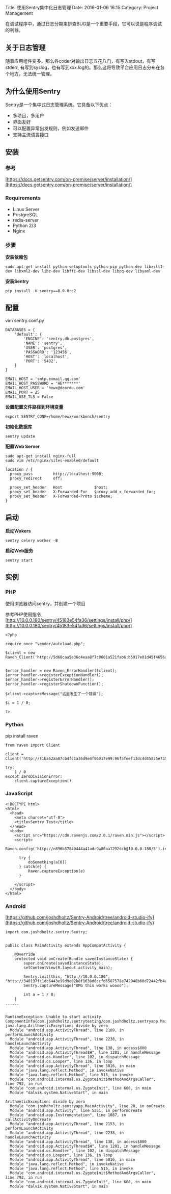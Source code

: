 Title: 使用Sentry集中化日志管理
Date: 2016-01-06 16:15
Category: Project Management

在调试程序中，通过日志分期来排查BUG是一个重要手段，它可以说是程序调试的利器。

## 关于日志管理

随着应用组件变多，那么各coder对输出日志五花八门，有写入stdout，有写stderr, 有写到syslog，也有写到xxx.log的。那么这将导致平台应用日志分布在各个地方，无法统一管理。


## 为什么使用Sentry

Sentry是一个集中式日志管理系统。它具备以下优点：

* 多项目，多用户
* 界面友好
* 可以配置异常出发规则，例如发送邮件
* 支持主流语言接口



## 安装

### 参考

[https://docs.getsentry.com/on-premise/server/installation/](https://docs.getsentry.com/on-premise/server/installation/)

### Requirements

* Linux Server
* PostgreSQL
* redis-server
* Python 2/3
* Nginx

### 步骤

**安装依赖包**

    sudo apt-get install python-setuptools python-pip python-dev libxslt1-dev libxml2-dev libz-dev libffi-dev libssl-dev libpq-dev libyaml-dev
    
**安装Sentry**
    
    pip install -U sentry==8.0.0rc2


## 配置

 vim sentry.conf.py

    DATABASES = {
        'default': {
            'ENGINE': 'sentry.db.postgres',
            'NAME': 'sentry',
            'USER': 'postgres',
            'PASSWORD': '123456',
            'HOST': 'localhost',
            'PORT': '5432',
        }
    }
    
    EMAIL_HOST = 'smtp.exmail.qq.com'
    EMAIL_HOST_PASSWORD = 'HE*******'
    EMAIL_HOST_USER = 'hewx@doordu.com'
    EMAIL_PORT = 25
    EMAIL_USE_TLS = False
    
**设置配置文件路径到环境变量**

    export SENTRY_CONF=/home/hewx/workbench/sentry
    
**初始化数据库**

    sentry update
    
**配置Web Server**

    sudo apt-get install nginx-full
    sudo vim /etc/nginx/sites-enabled/default
    
    location / {
      proxy_pass         http://localhost:9000;
      proxy_redirect     off;
    
      proxy_set_header   Host              $host;
      proxy_set_header   X-Forwarded-For   $proxy_add_x_forwarded_for;
      proxy_set_header   X-Forwarded-Proto $scheme;
    }
    
## 启动

**启动Wokers**

    sentry celery worker -B
    
**启动Web服务**

    sentry start
    
## 实例 

### PHP

使用浏览器访问sentry，并创建一个项目

参考PHP使用指令[http://10.0.0.180/sentry/45183e54fa36/settings/install/php/](http://10.0.0.180/sentry/45183e54fa36/settings/install/php/) 

    <?php
    
    require_once "vendor/autoload.php";
    
    $client = new Raven_Client('http://5d68caa5e36c4eaa8f7c0601a521fab6:b5917e01d45f4656ab2d943264b90377@10.0.0.180/3');
    
    
    $error_handler = new Raven_ErrorHandler($client);
    $error_handler->registerExceptionHandler();
    $error_handler->registerErrorHandler();
    $error_handler->registerShutdownFunction();
    
    $client->captureMessage("这里发生了一个错误");
    
    $i = 1 / 0;
    
    ?>
    
### Python

pip install raven

    from raven import Client
    
    client = Client('http://f1ba62aa87cb4fc1a36d9e4f96017e99:96f5feef13dc4d45825e73548cd5b784@10.0.0.180/4')
    
    try:
        1 / 0
    except ZeroDivisionError:
        client.captureException()
        
### JavaScript


    <!DOCTYPE html>
    <html>
      <head>
        <meta charset="utf-8">
        <title>Sentry Test</title>
      </head>
      <body>
        <script src="https://cdn.ravenjs.com/2.0.1/raven.min.js"></script>
        <script>
          Raven.config('http://e896b37840444a41adc9a80aa1292dcb@10.0.0.180/5').install()
    
          try {
              doSomething(a[0])
          } catch(e) {
              Raven.captureException(e)
          }
    
        </script>
      </body>
    </html>

### Android

[https://github.com/joshdholtz/Sentry-Android/tree/android-studio-ify](https://github.com/joshdholtz/Sentry-Android/tree/android-studio-ify)

    import com.joshdholtz.sentry.Sentry;


    public class MainActivity extends AppCompatActivity {
    
        @Override
        protected void onCreate(Bundle savedInstanceState) {
            super.onCreate(savedInstanceState);
            setContentView(R.layout.activity_main);
    
            Sentry.init(this, "http://10.0.0.180", "http://340137fc1dc6443e99d9d02b8f1638d0:cfd6587578e742948b60d72442fb4ac8@10.0.0.180/6");
            Sentry.captureMessage("OMG this works woooo");
    
            int a = 1 / 0;
        }
    ......
    
    
    RuntimeException: Unable to start activity ComponentInfo{com.joshdholtz.sentrytesting/com.joshdholtz.sentryapp.MainActivity}: java.lang.ArithmeticException: divide by zero
      Module "android.app.ActivityThread", line 2189, in performLaunchActivity
      Module "android.app.ActivityThread", line 2238, in handleLaunchActivity
      Module "android.app.ActivityThread", line 138, in access$800
      Module "android.app.ActivityThread$H", line 1201, in handleMessage
      Module "android.os.Handler", line 102, in dispatchMessage
      Module "android.os.Looper", line 136, in loop
      Module "android.app.ActivityThread", line 5016, in main
      Module "java.lang.reflect.Method", in invokeNative
      Module "java.lang.reflect.Method", line 515, in invoke
      Module "com.android.internal.os.ZygoteInit$MethodAndArgsCaller", line 792, in run
      Module "com.android.internal.os.ZygoteInit", line 608, in main
      Module "dalvik.system.NativeStart", in main
    
    ArithmeticException: divide by zero
      Module "com.joshdholtz.sentryapp.MainActivity", line 20, in onCreate
      Module "android.app.Activity", line 5251, in performCreate
      Module "android.app.Instrumentation", line 1087, in callActivityOnCreate
      Module "android.app.ActivityThread", line 2153, in performLaunchActivity
      Module "android.app.ActivityThread", line 2238, in handleLaunchActivity
      Module "android.app.ActivityThread", line 138, in access$800
      Module "android.app.ActivityThread$H", line 1201, in handleMessage
      Module "android.os.Handler", line 102, in dispatchMessage
      Module "android.os.Looper", line 136, in loop
      Module "android.app.ActivityThread", line 5016, in main
      Module "java.lang.reflect.Method", in invokeNative
      Module "java.lang.reflect.Method", line 515, in invoke
      Module "com.android.internal.os.ZygoteInit$MethodAndArgsCaller", line 792, in run
      Module "com.android.internal.os.ZygoteInit", line 608, in main
      Module "dalvik.system.NativeStart", in main
    